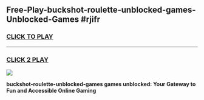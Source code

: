 
## Free-Play-buckshot-roulette-unblocked-games-Unblocked-Games #rjifr
<h3>
<a href="https://news.freeplayer.one?title=buckshot-roulette-unblocked-games&ref=8M">CLICK TO PLAY</a></h3>
<hr>

<h3>
<a href="https://news.freeplayer.one?title=buckshot-roulette-unblocked-games&ref=8M">CLICK 2 PLAY</a>
  
</h3>

<a href="https://news.freeplayer.one?title=buckshot-roulette-unblocked-games&ref=8M"><img src="https://clearcache.store/games.png"></a>


**buckshot-roulette-unblocked-games games unblocked: Your Gateway to Fun and Accessible Online Gaming**
